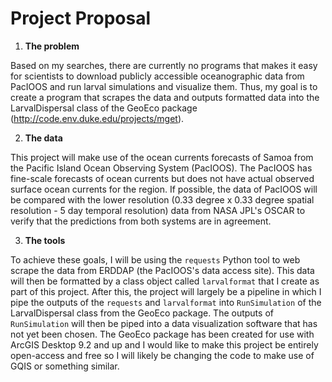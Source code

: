# Project Proposal

1) **The problem** 

Based on my searches, there are currently no programs that makes it easy for scientists to download publicly accessible oceanographic data from PacIOOS and run larval simulations and visualize them. Thus, my goal is to create a program that scrapes the data and outputs formatted data into the LarvalDispersal class of the GeoEco package (http://code.env.duke.edu/projects/mget). 

2) **The data**

This project will make use of the ocean currents forecasts of Samoa from the Pacific Island Ocean Observing System (PacIOOS). The PacIOOS has fine-scale forecasts of ocean currents but does not have actual observed surface ocean currents for the region. If possible, the data of PacIOOS will be compared with the lower resolution (0.33 degree x 0.33 degree spatial resolution - 5 day temporal resolution) data from NASA JPL's OSCAR to verify that the predictions from both systems are in agreement. 

3) **The tools**

To achieve these goals, I will be using the `requests` Python tool to web scrape the data from ERDDAP (the PacIOOS's data access site). This data will then be formatted by a class object called `larvalformat` that I create as part of this project. After this, the project will largely be a pipeline in which I pipe the outputs of the `requests` and `larvalformat` into `RunSimulation` of the LarvalDispersal class from the GeoEco package. The outputs of `RunSimulation` will then be piped into a data visualization software that has not yet been chosen. The GeoEco package has been created for use with ArcGIS Desktop 9.2 and up and I would like to make this project be entirely open-access and free so I will likely be changing the code to make use of GQIS or something similar.